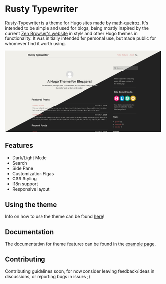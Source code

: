 # Rusty Typewriter

Rusty-Typewriter is a theme for Hugo sites made by [math-queiroz](https://github.com/math-queiroz). It's intended to be simple and used for blogs, being mostly inspired by the current [Zen Browser's website](https://zen-browser.app/) in style and other Hugo themes in functionality. It was initially intended for personal use, but made public for whomever find it worth using.

![preview](./docs/preview.png)

## Features

- Dark/Light Mode
- Search
- Side Pane
- Customization Flgas
- CSS Styling
- I18n support
- Responsive layout

## Using the theme

Info on how to use the theme can be found [here](https://math-queiroz.github.io/rusty-typewriter/posts/getting-started)!

## Documentation

The documentation for theme features can be found in the [example page](https://math-queiroz.github.io/rusty-typewriter).

## Contributing

Contributing guidelines soon, for now consider leaving feedback/ideas in discussions, or reporting bugs in issues ;)
